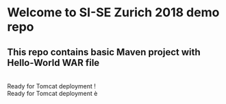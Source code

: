# Welcome to SI-SE Zurich 2018 demo repo
## This repo contains basic Maven project with Hello-World WAR file 
<BR> Ready for Tomcat deployment !
<BR> Ready for Tomcat deployment è
  

